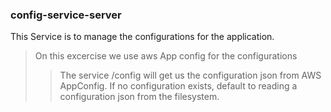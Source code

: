 ### config-service-server

This Service is to manage the configurations for the application.

> On this excercise we use aws App config for the configurations
>> The service /config will get us the configuration json from AWS AppConfig.
>> If no configuration exists, default to reading a configuration json from the filesystem.




